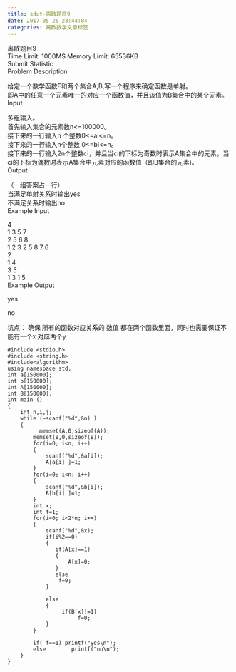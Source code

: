 ```yaml
---
title: sdut-离散题目9
date: 2017-05-26 23:44:04
categories: 离散数学文章标签
---
```

离散题目9  
Time Limit: 1000MS Memory Limit: 65536KB  
Submit Statistic  
Problem Description  
  
给定一个数学函数F和两个集合A,B,写一个程序来确定函数是单射。  
即A中的任意一个元素唯一的对应一个函数值，并且该值为B集合中的某个元素。  
Input  
  
多组输入。  
首先输入集合的元素数n<<!-- more -->=100000。  
接下来的一行输入n 个整数0<=ai<=n。  
接下来的一行输入n个整数 0<=bi<=n。  
接下来的一行输入2n个整数ci，并且当ci的下标为奇数时表示A集合中的元素，当ci的下标为偶数时表示A集合中元素对应的函数值（即B集合的元素)。  
Output  
  
（一组答案占一行）  
当满足单射关系时输出yes  
不满足关系时输出no  
Example Input  
  
4  
1 3 5 7  
2 5 6 8  
1 2 3 2 5 8 7 6  
2  
1 4  
3 5  
1 3 1 5  
Example Output  
  
yes  

no

坑点： 确保 所有的函数对应关系的 数值 都在两个函数里面，同时也需要保证不能有一个x 对应两个y

    
    
    #include <stdio.h>
    #include <string.h>
    #include<algorithm>
    using namespace std;
    int a[150000];
    int b[150000];
    int A[150000];
    int B[150000];
    int main ()
    {
        int n,i,j;
        while (~scanf("%d",&n) )
        {
              memset(A,0,sizeof(A));
            memset(B,0,sizeof(B));
            for(i=0; i<n; i++)
            {
                scanf("%d",&a[i]);
                A[a[i] ]=1;
            }
            for(i=0; i<n; i++)
            {
                scanf("%d",&b[i]);
                B[b[i] ]=1;
            }
            int x;
            int f=1;
            for(i=0; i<2*n; i++)
            {
                scanf("%d",&x);
                if(i%2==0)
                {
                   if(A[x]==1)
                   {
                       A[x]=0;
                   }
                   else
                    f=0;
                }
    
                else
                {
                     if(B[x]!=1)
                          f=0;
                }
            }
           
            if( f==1) printf("yes\n");
            else        printf("no\n");
        }
    }
    

  
  

